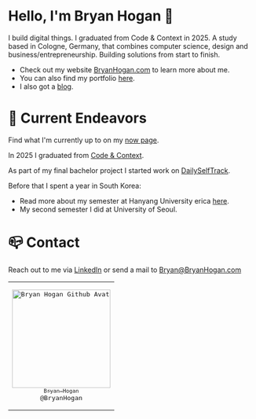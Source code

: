 # Hello, I'm Bryan Hogan 👋

I build digital things. I graduated from Code & Context in 2025. A study based in Cologne, Germany, that combines computer science, design and business/entrepreneurship. Building solutions from start to finish.

- Check out my website [BryanHogan.com](https://bryanhogan.com) to learn more about me.
- You can also find my portfolio [here](https://bryanhogan.com/portfolio).
- I also got a [blog](https://bryanhogan.com/blog).


# 🧭 Current Endeavors

Find what I'm currently up to on my [now page](https://bryanhogan.com/now).

In 2025 I graduated from [Code & Context](https://bryanhogan.com/blog/what-is-coco).

As part of my final bachelor project I started work on [DailySelfTrack](https://dailyselftrack.com/).

Before that I spent a year in South Korea:
- Read more about my semester at Hanyang University erica [here](https://bryanhogan.com/blog/hanyang-erica-exchange).
- My second semester I did at University of Seoul.

# 📪 Contact
Reach out to me via [LinkedIn](https://www.linkedin.com/in/bryanhoganme/) or send a mail to Bryan@BryanHogan.com


<table>
    <tr>
    <td align="center" width="200"><pre><a href="https://github.com/BryanHogan"><img src="https://avatars.githubusercontent.com/u/93101097?v=4" width="200" alt="Bryan Hogan Github Avatar" /><br><sub>Bryan Hogan</sub></a><br>@BryanHogan</pre></td>
    </tr>
</table>
